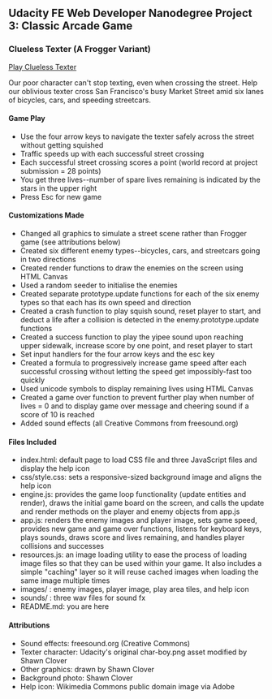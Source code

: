 ## Udacity FE Web Developer Nanodegree Project 3: Classic Arcade Game

### Clueless Texter (A Frogger Variant)

[Play Clueless Texter](http://shawnclover.com/games/cluelesstexter)

Our poor character can't stop texting, even when crossing the street. Help our oblivious texter cross San Francisco's busy Market Street amid six lanes of bicycles, cars, and speeding streetcars.

#### Game Play
* Use the four arrow keys to navigate the texter safely across the street without getting squished
* Traffic speeds up with each successful street crossing
* Each successful street crossing scores a point (world record at project submission = 28 points)
* You get three lives--number of spare lives remaining is indicated by the stars in the upper right
* Press Esc for new game

#### Customizations Made
* Changed all graphics to simulate a street scene rather than Frogger game (see attributions below)
* Created six different enemy types--bicycles, cars, and streetcars going in two directions
* Created render functions to draw the enemies on the screen using HTML Canvas
* Used a random seeder to initialise the enemies
* Created separate prototype.update functions for each of the six enemy types so that each has its own speed and direction
* Created a crash function to play squish sound, reset player to start, and deduct a life after a collision is detected in the enemy.prototype.update functions
* Created a success function to play the yipee sound upon reaching upper sidewalk, increase score by one point, and reset player to start
* Set input handlers for the four arrow keys and the esc key
* Created a formula to progressively increase game speed after each successful crossing without letting the speed get impossibly-fast too quickly
* Used unicode symbols to display remaining lives using HTML Canvas
* Created a game over function to prevent further play when number of lives = 0 and to display game over message and cheering sound if a score of 10 is reached
* Added sound effects (all Creative Commons from freesound.org)

#### Files Included
* index.html: default page to load CSS file and three JavaScript files and display the help icon
* css/style.css: sets a responsive-sized background image and aligns the help icon
* engine.js: provides the game loop functionality (update entities and render), draws the initial game board on the screen, and  calls the update and render methods on the player and enemy objects from app.js
* app.js: renders the enemy images and player image, sets game speed, provides new game and game over functions, listens for keyboard keys, plays sounds, draws score and lives remaining, and handles player collisions and successes
* resources.js: an image loading utility to ease the process of loading image files so that they can be used within your game. It also includes a simple "caching" layer so it will reuse cached images when loading the same image multiple times
* images/ : enemy images, player image, play area tiles, and help icon
* sounds/ : three wav files for sound fx
* README.md: you are here

#### Attributions
* Sound effects: freesound.org (Creative Commons)
* Texter character: Udacity's original char-boy.png asset modified by Shawn Clover
* Other graphics: drawn by Shawn Clover
* Background photo: Shawn Clover
* Help icon: Wikimedia Commons public domain image via Adobe